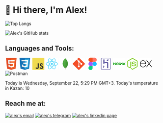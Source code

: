 <h1> 👋 Hi there, I'm Alex! </h1>

![Top Langs](https://github-readme-stats.vercel.app/api/top-langs/?username=vakhitovalex&bg_color=0,757f9a,afc0df&title_color=383535&text_color=383535)

![Alex's GitHub stats](https://github-readme-stats.vercel.app/api?username=vakhitovalex&count_private=true&show_icons=true&bg_color=0,757f9a,afc0df&title_color=383535&text_color=383535&hide=stars,issues,contribs&icon_color=383535)

<h2>Languages and Tools:</h2> 
<p align="left">
<img alt="HTML" width="40px" src="https://raw.githubusercontent.com/devicons/devicon/master/icons/html5/html5-original.svg"/>
<img alt="CSS" width="40px" src="https://raw.githubusercontent.com/devicons/devicon/master/icons/css3/css3-original.svg"/>
<img alt="JavaScript" width="40px" src="https://raw.githubusercontent.com/devicons/devicon/master/icons/javascript/javascript-original.svg"/>
<img alt="React" width="40px" src="https://raw.githubusercontent.com/devicons/devicon/master/icons/react/react-original.svg"/>
<img alt="Mongo" width="40px" src="https://raw.githubusercontent.com/devicons/devicon/master/icons/mongodb/mongodb-original.svg"/>
<img alt="Git" width="40px" src="https://raw.githubusercontent.com/devicons/devicon/master/icons/git/git-original.svg"/>
<img alt="Figma" width="40px" src="https://raw.githubusercontent.com/devicons/devicon/master/icons/figma/figma-original.svg"/>
<img alt="Heroku" width="40px" src="https://raw.githubusercontent.com/devicons/devicon/master/icons/heroku/heroku-original.svg"/>
<img alt="Nginx" width="40px" src="https://raw.githubusercontent.com/devicons/devicon/master/icons/nginx/nginx-original.svg"/>
<img alt="Nodejs" width="40px" src="https://raw.githubusercontent.com/devicons/devicon/master/icons/nodejs/nodejs-original.svg"/>
<img alt="Express" width="40px" src="https://raw.githubusercontent.com/devicons/devicon/master/icons/express/express-original.svg"/>
<img alt="Postman" width="40px" src="https://logowiki.net/uploads/logo/p/postman.svg"/>

Today is Wednesday, September 22, 5:29 PM GMT+3.
Today's temperature in Kazan: 10


<h2>Reach me at:</h2>
<p>
<a href="mailto:vakhitovalex@gmail.com" target="blank"><img src="https://upload.wikimedia.org/wikipedia/commons/7/7e/Gmail_icon_%282020%29.svg" alt="alex's email" height="30" width="40" /></a>
<a href="https://t.me/vakhal" target="blank"><img src="https://upload.wikimedia.org/wikipedia/commons/8/82/Telegram_logo.svg" alt="alex's telegram" height="30" width="40" /></a>
<a href="https://linkedin.com/in/alex-vakhitov" target="blank"><img src="https://content.linkedin.com/content/dam/me/business/en-us/amp/brand-site/v2/bg/LI-Bug.svg.original.svg" alt="alex's linkedin page" height="30" width="40" /></a>
</p>


